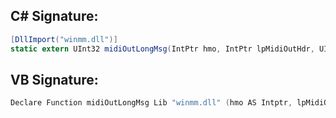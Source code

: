 
## C# Signature:
```cs
[DllImport("winmm.dll")]
static extern UInt32 midiOutLongMsg(IntPtr hmo, IntPtr lpMidiOutHdr, UInt32 cbMidiOutHdr); // LD83
```

## VB Signature:
```cs
Declare Function midiOutLongMsg Lib "winmm.dll" (hmo AS Intptr, lpMidiOutHdr AS Intptr, cbMidiOutHdr AS UInt32) AS UInt32 ' Untested - LD83
```
